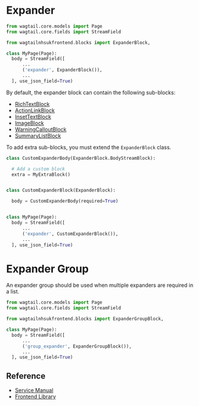 # Expander

```py
from wagtail.core.models import Page
from wagtail.core.fields import StreamField

from wagtailnhsukfrontend.blocks import ExpanderBlock,

class MyPage(Page):
  body = StreamField([
      ...
      ('expander', ExpanderBlock()),
      ...
  ], use_json_field=True)
```

By default, the expander block can contain the following sub-blocks:

* [RichTextBlock](https://docs.wagtail.io/en/v2.7/topics/streamfield.html#richtextblock)
* [ActionLinkBlock](./action_link.md)
* [InsetTextBlock](./inset_text.md)
* [ImageBlock](./image.md)
* [WarningCalloutBlock](./warning_callout.md)
* [SummaryListBlock](./summary_list.md)

To add extra sub-blocks, you must extend the `ExpanderBlock` class.
```py
class CustomExpanderBody(ExpanderBlock.BodyStreamBlock):

  # Add a custom block
  extra = MyExtraBlock()


class CustomExpanderBlock(ExpanderBlock):

  body = CustomExpanderBody(required=True)


class MyPage(Page):
  body = StreamField([
      ...
      ('expander', CustomExpanderBlock()),
      ...
  ], use_json_field=True)
```

# Expander Group

An expander group should be used when multiple expanders are required in a list.

```py
from wagtail.core.models import Page
from wagtail.core.fields import StreamField

from wagtailnhsukfrontend.blocks import ExpanderGroupBlock,

class MyPage(Page):
  body = StreamField([
      ...
      ('group_expander', ExpanderGroupBlock()),
      ...
  ], use_json_field=True)
```

## Reference

* [Service Manual](https://service-manual.nhs.uk/design-system/components/expander)
* [Frontend Library](https://github.com/nhsuk/nhsuk-frontend/tree/master/packages/components/details)
